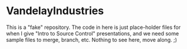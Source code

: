 # VandelayIndustries
This is a "fake" repository.  The code in here is just place-holder files for when I give "Intro to Source Control" presentations, and we need some sample files to merge, branch, etc.  Nothing to see here, move along. ;)
